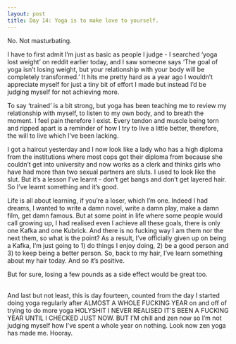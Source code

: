 ```yaml
---
layout: post
title: Day 14: Yoga is to make love to yourself.
---
```


<p>No. Not masturbating. </p>

<p>I have to first admit I’m just as basic as people I judge - I searched ‘yoga lost weight’ on reddit earlier today, and I saw someone says ‘The goal of yoga isn’t losing weight, but your relationship with your body will be completely transformed.’ It hits me pretty hard as a year ago I wouldn’t appreciate myself for just a tiny bit of effort I made but instead I’d be judging myself for not achieving more. </p>

<p>To say ‘trained’ is a bit strong, but yoga has been teaching me to review my relationship with myself, to listen to my own body, and to breath the moment. I feel pain therefore I exist. Every tendon and muscle being torn and ripped apart is a reminder of how I try to live a little better, therefore, the will to live which I’ve been lacking.</p>

<p>I got a haircut yesterday and I now look like a lady who has a high diploma from the institutions where most cops got their diploma from because she couldn’t get into university and now works as a clerk and thinks girls who have had more than two sexual partners are sluts. I used to look like the slut. But it’s a lesson I’ve learnt - don’t get bangs and don’t get layered hair. So I’ve learnt something and it’s good. </p>

<p>Life is all about learning, if you’re a loser, which I’m one. Indeed I had dreams, I wanted to write a damn novel, write a damn play, make a damn film, get damn famous. But at some point in life where some people would call growing up, I had realised even I achieve all these goals, there is only one Kafka and one Kubrick. And there is no fucking way I am them nor the next them, so what is the point? As a result, I’ve officially given up on being a Kafka, I’m just going to 1) do things I enjoy doing, 2) be a good person and 3) to keep being a better person. So, back to my hair, I’ve learn something about my hair today. And so it’s positive. </p>

<p>But for sure, losing a few pounds as a side effect would be great too.<br>

<br>

And last but not least, this is day fourteen, counted from the day I started doing yoga regularly after ALMOST A WHOLE FUCKING YEAR on and off of trying to do more yoga HOLYSHIT I NEVER REALISED IT’S BEEN A FUCKING YEAR UNTIL I CHECKED JUST NOW. BUT I’M chill and zen now so I’m not judging myself how I’ve spent a whole year on nothing. Look now zen yoga has made me. Hooray.</p>
